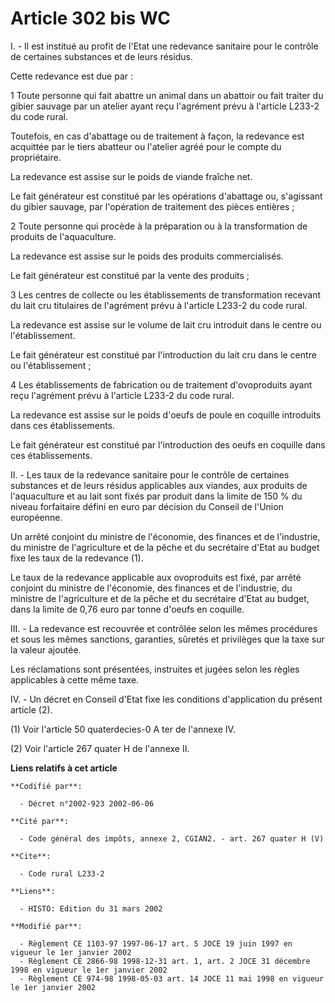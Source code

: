 # Article 302 bis WC

I. - Il est institué au profit de l'Etat une redevance sanitaire pour le contrôle de certaines substances et de leurs
résidus.

Cette redevance est due par :

1 Toute personne qui fait abattre un animal dans un abattoir ou fait traiter du gibier sauvage par un atelier ayant reçu
l'agrément prévu à l'article L233-2 du code rural.

Toutefois, en cas d'abattage ou de traitement à façon, la redevance est acquittée par le tiers abatteur ou l'atelier agréé
pour le compte du propriétaire.

La redevance est assise sur le poids de viande fraîche net.

Le fait générateur est constitué par les opérations d'abattage ou, s'agissant du gibier sauvage, par l'opération de
traitement des pièces entières ;

2 Toute personne qui procède à la préparation ou à la transformation de produits de l'aquaculture.

La redevance est assise sur le poids des produits commercialisés.

Le fait générateur est constitué par la vente des produits ;

3 Les centres de collecte ou les établissements de transformation recevant du lait cru titulaires de l'agrément prévu à
l'article  L233-2 du code rural.

La redevance est assise sur le volume de lait cru introduit dans le centre ou l'établissement.

Le fait générateur est constitué par l'introduction du lait cru dans le centre ou l'établissement ;

4 Les établissements de fabrication ou de traitement d'ovoproduits ayant reçu l'agrément prévu à l'article L233-2 du code
rural.

La redevance est assise sur le poids d'oeufs de poule en coquille introduits dans ces établissements.

Le fait générateur est constitué par l'introduction des oeufs en coquille dans ces établissements.

II. - Les taux de la redevance sanitaire pour le contrôle de certaines substances et de leurs résidus applicables aux
viandes, aux produits de l'aquaculture et au lait sont fixés par produit dans la limite de 150 % du niveau forfaitaire défini
en euro par décision du Conseil de l'Union européenne.

Un arrêté conjoint du ministre de l'économie, des finances et de l'industrie, du ministre de l'agriculture et de la pêche et
du secrétaire d'Etat au budget fixe les taux de la redevance (1).

Le taux de la redevance applicable aux ovoproduits est fixé, par arrêté conjoint du ministre de l'économie, des finances et
de l'industrie, du ministre de l'agriculture et de la pêche et du secrétaire d'Etat au budget, dans la limite de 0,76 euro
par tonne d'oeufs en coquille.

III. - La redevance est recouvrée et contrôlée selon les mêmes procédures et sous les mêmes sanctions, garanties, sûretés et
privilèges que la taxe sur la valeur ajoutée.

Les réclamations sont présentées, instruites et jugées selon les règles applicables à cette même taxe.

IV. - Un décret en Conseil d'Etat fixe les conditions d'application du présent article (2).

(1) Voir l'article 50 quaterdecies-0 A ter de l'annexe IV.

(2) Voir l'article 267 quater H de l'annexe II.

**Liens relatifs à cet article**

	**Codifié par**:

	  - Décret n°2002-923 2002-06-06

	**Cité par**:

	  - Code général des impôts, annexe 2, CGIAN2. - art. 267 quater H (V)

	**Cite**:

	  - Code rural L233-2

	**Liens**:

	  - HISTO: Edition du 31 mars 2002

	**Modifié par**:

	  - Règlement CE 1103-97 1997-06-17 art. 5 JOCE 19 juin 1997 en vigueur le 1er janvier 2002
	  - Règlement CE 2866-98 1998-12-31 art. 1, art. 2 JOCE 31 décembre 1998 en vigueur le 1er janvier 2002
	  - Règlement CE 974-98 1998-05-03 art. 14 JOCE 11 mai 1998 en vigueur le 1er janvier 2002
